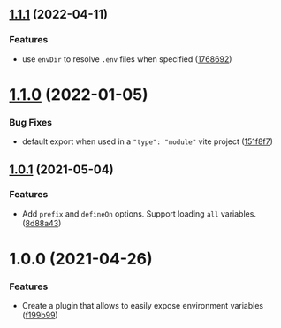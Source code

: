 ## [1.1.1](https://github.com/ElMassimo/vite-plugin-environment/compare/v1.1.0...v1.1.1) (2022-04-11)


### Features

* use `envDir` to resolve `.env` files when specified ([1768692](https://github.com/ElMassimo/vite-plugin-environment/commit/176869250f139ea4434924e578e097541aec2b77))



# [1.1.0](https://github.com/ElMassimo/vite-plugin-environment/compare/v1.0.1...v1.1.0) (2022-01-05)


### Bug Fixes

* default export when used in a `"type": "module"` vite project ([151f8f7](https://github.com/ElMassimo/vite-plugin-environment/commit/151f8f7a5bab4e821e8edf7f93c51aecff2cec47))



## [1.0.1](https://github.com/ElMassimo/vite-plugin-environment/compare/v1.0.0...v1.0.1) (2021-05-04)


### Features

* Add `prefix` and `defineOn` options. Support loading `all` variables. ([8d88a43](https://github.com/ElMassimo/vite-plugin-environment/commit/8d88a433ca695d7cd060d827f49c49c78651813d))



# 1.0.0 (2021-04-26)


### Features

* Create a plugin that allows to easily expose environment variables ([f199b99](https://github.com/ElMassimo/vite-plugin-environment/commit/f199b992c9dcf328489918e1a5ec196609742305))



